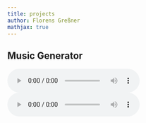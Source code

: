 ```yaml
---
title: projects
author: Florens Greßner
mathjax: true
---
```


## Music Generator

![starwars](./nc_starwars_001.wav)
![tetris](./nc_tetris001.wav)

